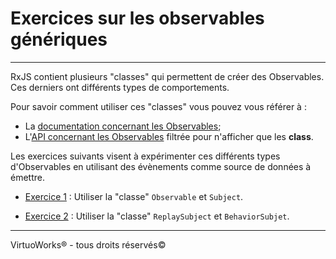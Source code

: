 # Exercices sur les observables génériques

---

RxJS contient plusieurs "classes" qui permettent de créer des Observables. Ces derniers ont différents types de comportements.

Pour savoir comment utiliser ces "classes" vous pouvez vous référer à :

* La [documentation concernant les Observables](https://rxjs-dev.firebaseapp.com/guide/observable);
* L'[API concernant les Observables](https://rxjs-dev.firebaseapp.com/api?type=class) filtrée pour n'afficher que les __class__.

Les exercices suivants visent à expérimenter ces différents types d'Observables en utilisant des évènements comme source de données à émettre.

* [Exercice 1](./exercice-01) : Utiliser la "classe" `Observable` et `Subject`.

* [Exercice 2](./exercice-02)  : Utiliser la "classe" `ReplaySubject` et `BehaviorSubjet`.

---

VirtuoWorks® - tous droits réservés©